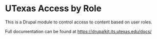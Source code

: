 # UTexas Access by Role

This is a Drupal module to control access to content based on user roles.

Full documentation can be found at https://drupalkit.its.utexas.edu/docs/
